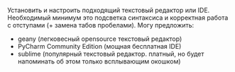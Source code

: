 Установить и настроить подходящий текстовый редактор или IDE. Необходимый минимум это подсветка синтаксиса и корректная работа с отступами (+ замена табов пробелами).
Могу предложить:
* geany (легковесный opensource текстовый редактор)
* PyCharm Community Edition (мощная бесплатная IDE)
* sublime (популярный текстовый редактор. платный, но будет напоминать об этом только всплывающим окошком)
